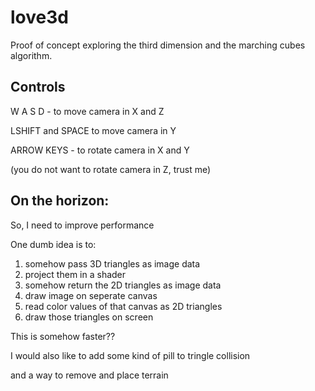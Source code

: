 # love3d
Proof of concept exploring the third dimension and the marching cubes algorithm. 

## Controls 

W A S D - to move camera in X and Z

LSHIFT and SPACE to move camera in Y

ARROW KEYS - to rotate camera in X and Y

(you do not want to rotate camera in Z, trust me)

## On the horizon:
So, I need to improve performance

One dumb idea is to:

1) somehow pass 3D triangles as image data
2) project them in a shader
3) somehow return the 2D triangles as image data
4) draw image on seperate canvas
5) read color values of that canvas as 2D triangles
6) draw those triangles on screen

This is somehow faster??

I would also like to add some kind of pill to tringle collision

and a way to remove and place terrain